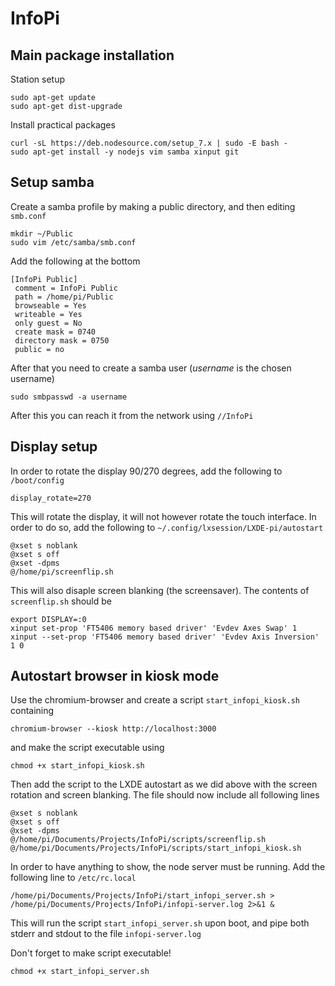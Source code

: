 # InfoPi

## Main package installation
Station setup
```
sudo apt-get update
sudo apt-get dist-upgrade
```

Install practical packages
```
curl -sL https://deb.nodesource.com/setup_7.x | sudo -E bash -
sudo apt-get install -y nodejs vim samba xinput git
```

## Setup samba
Create a samba profile by making a public directory, and then editing ```smb.conf```
```
mkdir ~/Public
sudo vim /etc/samba/smb.conf
```
Add the following at the bottom
```
[InfoPi Public]
 comment = InfoPi Public
 path = /home/pi/Public
 browseable = Yes
 writeable = Yes
 only guest = No
 create mask = 0740
 directory mask = 0750
 public = no
```
After that you need to create a samba user (*username* is the chosen username)
```
sudo smbpasswd -a username
```
After this you can reach it from the network using ```//InfoPi```

## Display setup
In order to rotate the display 90/270 degrees, add the following to ```/boot/config```
```
display_rotate=270
```
This will rotate the display, it will not however rotate the touch interface. In order to do so, add the following to ```~/.config/lxsession/LXDE-pi/autostart```
```
@xset s noblank
@xset s off
@xset -dpms
@/home/pi/screenflip.sh
```
This will also disaple screen blanking (the screensaver). The contents of ```screenflip.sh``` should be
```
export DISPLAY=:0
xinput set-prop 'FT5406 memory based driver' 'Evdev Axes Swap' 1
xinput --set-prop 'FT5406 memory based driver' 'Evdev Axis Inversion' 1 0
```

## Autostart browser in kiosk mode
Use the chromium-browser and create a script ```start_infopi_kiosk.sh``` containing 
```
chromium-browser --kiosk http://localhost:3000
```
and make the script executable using 
```
chmod +x start_infopi_kiosk.sh
```
Then add the script to the LXDE autostart as we did above with the screen rotation and screen blanking. The file should now include all following lines
```
@xset s noblank
@xset s off
@xset -dpms
@/home/pi/Documents/Projects/InfoPi/scripts/screenflip.sh
@/home/pi/Documents/Projects/InfoPi/scripts/start_infopi_kiosk.sh
```

In order to have anything to show, the node server must be running. Add the following line to ```/etc/rc.local```
```
/home/pi/Documents/Projects/InfoPi/start_infopi_server.sh > /home/pi/Documents/Projects/InfoPi/infopi-server.log 2>&1 &
```
This will run the script ```start_infopi_server.sh``` upon boot, and pipe both stderr and stdout to the file ```infopi-server.log```  

Don't forget to make script executable!
```
chmod +x start_infopi_server.sh
```